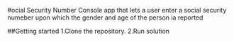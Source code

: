 #ocial Security Number
Console app that lets a user enter a social security numeber upon which the gender and age of the person ia reported

##Getting started
1.Clone the repository.
2.Run solution